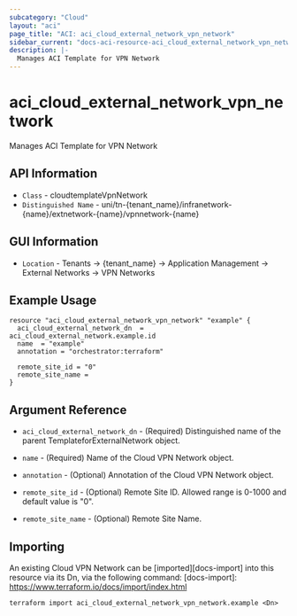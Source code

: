 ```yaml
---
subcategory: "Cloud"
layout: "aci"
page_title: "ACI: aci_cloud_external_network_vpn_network"
sidebar_current: "docs-aci-resource-aci_cloud_external_network_vpn_network"
description: |-
  Manages ACI Template for VPN Network
---
```


# aci_cloud_external_network_vpn_network #

Manages ACI Template for VPN Network

## API Information ##

* `Class` - cloudtemplateVpnNetwork
* `Distinguished Name` - uni/tn-{tenant_name}/infranetwork-{name}/extnetwork-{name}/vpnnetwork-{name}

## GUI Information ##

* `Location` -  Tenants -> {tenant_name} -> Application Management -> External Networks -> VPN Networks


## Example Usage ##

```hcl
resource "aci_cloud_external_network_vpn_network" "example" {
  aci_cloud_external_network_dn  = aci_cloud_external_network.example.id
  name  = "example"
  annotation = "orchestrator:terraform"

  remote_site_id = "0"
  remote_site_name = 
}
```

## Argument Reference ##

* `aci_cloud_external_network_dn` - (Required) Distinguished name of the parent TemplateforExternalNetwork object.
* `name` - (Required) Name of the Cloud VPN Network object.
* `annotation` - (Optional) Annotation of the Cloud VPN Network object.

* `remote_site_id` - (Optional) Remote Site ID. Allowed range is 0-1000 and default value is "0".
* `remote_site_name` - (Optional) Remote Site Name.


## Importing ##

An existing Cloud VPN Network can be [imported][docs-import] into this resource via its Dn, via the following command:
[docs-import]: https://www.terraform.io/docs/import/index.html


```
terraform import aci_cloud_external_network_vpn_network.example <Dn>
```